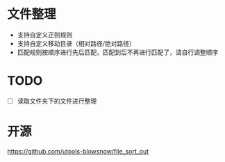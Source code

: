 # 文件整理
- 支持自定义正则规则
- 支持自定义移动目录（相对路径/绝对路径）
- 匹配规则按顺序进行先后匹配，匹配到后不再进行匹配了，请自行调整顺序

# TODO
- [ ] 读取文件夹下的文件进行整理

# 开源
https://github.com/utools-blowsnow/file_sort_out
